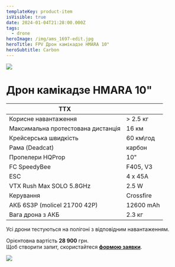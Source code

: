 ```yaml
---
templateKey: product-item
isVisible: true
date: 2024-01-04T21:28:00.000Z
tags:
  - drone
heroImage: /img/ams_1697-edit.jpg
heroTitle: FPV Дрон камікадзе HMARA 10"
heroSubtitle: Carbon
---
```

![](/img/ams_1697-edit.jpg)

# Дрон камікадзе HMARA 10"

| **ТТХ**                            |           |
| ---------------------------------- | --------- |
| Корисне навантаження               | \> 2.5 кг |
| Максимальна протестована дистанція | 16 км     |
| Крейсерська швидкість              | 60 км\год |
| ﻿Рама (Deadcat)                    | карбон    |
| Пропелери HQProp                   | 10"       |
| FC SpeedyBee                       | F405, V3  |
| ESC                                | 4 x 45A   |
| VTX Rush Max SOLO 5.8GHz           | 2.5 W     |
| ﻿Керування                         | Crossfire |
| АКБ 6S3P (molicel 21700 42P)       | 12600 mAh |
| Вага дрона з АКБ                   | 2.3 кг    |

Усі дрони тестуються на полігоні з відповідним навантаженням.

Орієнтовна вартість **28 900** грн.\
Щоб створити запит, скористайтеся <a href="https://docs.google.com/forms/d/e/1FAIpQLSflTILqQ9CENT9xGsnn4Ke6l-D-2m2yaclV2jH2pzXmjGk51w/viewform" target="_blank" rel="noopener noreferrer">**формою заявки**</a>.

![](/img/ams_1735-edit.jpg)